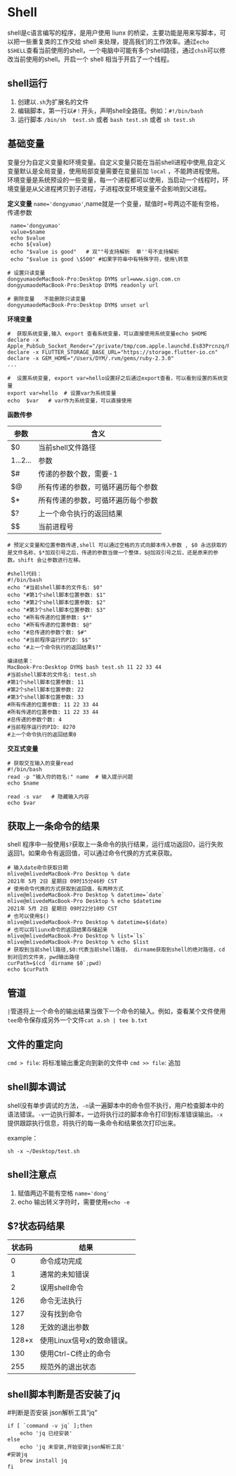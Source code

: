 # Shell
shell是c语言编写的程序，是用户使用 liunx 的桥梁，主要功能是用来写脚本，可以把一些重复类的工作交给 shell 来处理，提高我们的工作效率。通过`echo $SHELL`查看当前使用的shell，一个电脑中可能有多个shell路径，通过`chsh`可以修改当前使用的shell。开启一个 shell 相当于开启了一个线程。

## shell运行
1. 创建以`.sh`为扩展名的文件
2. 编辑脚本，第一行以`#！`开头，声明shell全路径。例如：`#!/bin/bash`
3. 运行脚本  `/bin/sh  test.sh`   或者 `bash test.sh` 或者 `sh test.sh`


## 基础变量
变量分为自定义变量和环境变量。自定义变量只能在当前shell进程中使用,自定义变量默认是全局变量，使用局部变量需要在变量前加 `local` ，不能跨进程使用。环境变量是系统预设的一些变量，每一个进程都可以使用，当启动一个线程时，环境变量是从父进程拷贝到子进程，子进程改变环境变量不会影响到父进程。

**定义变量**
`name='dongyumao'`,name就是一个变量，赋值时=号两边不能有空格，传递参数

```shell
 name='dongyumao'
 value=$name
 echo $value
 echo ${value}
 echo "$value is good"   # 双""号支持解析  单''号不支持解析
 echo "$value is good \$500" #如果字符串中有特殊字符，使用\转意

# 设置只读变量
dongyumaodeMacBook-Pro:Desktop DYM$ url=www.sign.com.cn
dongyumaodeMacBook-Pro:Desktop DYM$ readonly url

# 删除变量   不能删除只读变量
dongyumaodeMacBook-Pro:Desktop DYM$ unset url
```

**环境变量**

```shell
#  获取系统变量,输入 export 查看系统变量，可以直接使用系统变量echo $HOME
declare -x Apple_PubSub_Socket_Render="/private/tmp/com.apple.launchd.Es83Prcnzq/Render"
declare -x FLUTTER_STORAGE_BASE_URL="https://storage.flutter-io.cn"
declare -x GEM_HOME="/Users/DYM/.rvm/gems/ruby-2.3.0"
...

#  设置系统变量, export var=hello设置好之后通过export查看，可以看到设置的系统变量
export var=hello  # 设置var为系统变量
echo  $var   # var作为系统变量，可以直接使用
```
**函数传参**

参数 | 含义
------- | -------
$0 | 当前shell文件路径
$1...$2... | 参数
$# | 传递的参数个数，需要-1
$@ | 所有传递的参数，可循环遍历每个参数 | 
$* | 所有传递的参数，可循环遍历每个参数
$? | 上一个命令执行的返回结果 | 
$$ | 当前进程号

```shell
# 预定义变量和位置参数传递,shell 可以通过空格的方式向脚本传入参数 , $0 永远获取的是文件名称，$*加双引号之后，传递的参数当做一个整体，$@加双引号之后，还是原来的参数。shift 会让参数进行左移。

#shell代码：
#!/bin/bash
echo "#当前shell脚本的文件名: $0"
echo "#第1个shell脚本位置参数: $1"
echo "#第2个shell脚本位置参数: $2"
echo "#第3个shell脚本位置参数: $3"
echo "#所有传递的位置参数: $*"
echo "#所有传递的位置参数: $@"
echo "#总传递的参数个数: $#"
echo "#当前程序运行的PID: $$"
echo "#上一个命令执行的返回结果$?"

编译结果：
MacBook-Pro:Desktop DYM$ bash test.sh 11 22 33 44
#当前shell脚本的文件名: test.sh
#第1个shell脚本位置参数: 11
#第2个shell脚本位置参数: 22
#第3个shell脚本位置参数: 33
#所有传递的位置参数: 11 22 33 44
#所有传递的位置参数: 11 22 33 44
#总传递的参数个数: 4
#当前程序运行的PID: 8270
#上一个命令执行的返回结果0
```

**交互式变量**
```shell
# 获取交互输入的变量read
#!/bin/bash
read -p "输入你的姓名:" name  # 输入提示问题
echo $name

read -s var   # 隐藏输入内容
echo $var
```

## 获取上一条命令的结果
shell 程序中一般使用`$?`获取上一条命令的执行结果，运行成功返回0，运行失败返回1。如果命令有返回值，可以通过命令代换的方式来获取。
```shell
# 输入date命令获取日期
mlive@mlivedeMacBook-Pro Desktop % date
2021年 5月 2日 星期日 09时15分46秒 CST
# 使用命令代换的方式获取到返回值，有两种方式
mlive@mlivedeMacBook-Pro Desktop % datetime=`date`
mlive@mlivedeMacBook-Pro Desktop % echo $datetime
2021年 5月 2日 星期日 09时22分10秒 CST
# 也可以使用$()
mlive@mlivedeMacBook-Pro Desktop % datetime=$(date)
# 也可以将liunx命令的返回结果存储起来
mlive@mlivedeMacBook-Pro Desktop % list=`ls`
mlive@mlivedeMacBook-Pro Desktop % echo $list
# 获取到当前shell路径,$0:代表当前shell路径， dirname获取到shell的绝对路径，cd到对应的文件夹，pwd输出路径
curPath=$(cd `dirname $0`;pwd)
echo $curPath
```

## 管道
`|`管道将上一个命令的输出结果当做下一个命令的输入。例如，查看某个文件使用`tee`命令保存成另外一个文件`cat a.sh | tee b.txt`

## 文件的重定向
`cmd > file`: 将标准输出重定向到新的文件中
`cmd >> file`: 追加

## shell脚本调试
shell没有单步调试的方法，`-n`读一遍脚本中的命令但不执行，用户检查脚本中的语法错误。`-v`一边执行脚本，一边将执行过的脚本命令打印到标准错误输出。`-x`提供跟踪执行信息，将执行的每一条命令和结果依次打印出来。

example：
```shell
sh -x ~/Desktop/test.sh
```

## shell注意点
1. 赋值两边不能有空格 `name='dong'`
2. echo 输出转义字符时，需要使用`echo -e `

## $?状态码结果

状态码 | 结果
------- | -------
0 | 命令成功完成
1 | 通常的未知错误
2 | 误用shell命令
126 | 命令无法执行
127 | 没有找到命令
128 | 无效的退出参数
128+x | 使用Linux信号x的致命错误。
130 | 使用Ctrl-C终止的命令
255 | 规范外的退出状态

## shell脚本判断是否安装了jq
#判断是否安装 json解析工具“jq”
```shell
if [ `command -v jq` ];then
    echo 'jq 已经安装'
else
    echo 'jq 未安装,开始安装json解析工具'
#安装jq
    brew install jq
fi
```